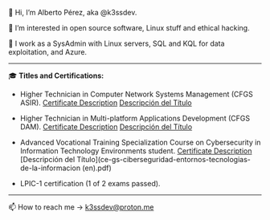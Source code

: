 👋 Hi, I’m Alberto Pérez, aka @k3ssdev.

👀 I’m interested in open source software, Linux stuff and ethical hacking.
 
💼 I work as a SysAdmin with Linux servers, SQL and KQL for data exploitation, and Azure.


---

🎓 **Titles and Certifications:**

- Higher Technician in Computer Network Systems Management (CFGS ASIR).
  [Certificate Description](n-tsadministracionsistemasinformaticosreden-pdf.pdf)
  [Descripción del Título](n-tsadministracionsistemasinformaticosreden-pdf.pdf)

- Higher Technician in Multi-platform Applications Development (CFGS DAM).
  [Certificate Description](n-tsdesarrolloaplicacionesmultiplataformaen-pdf.pdf)
  [Descripción del Título](n-tsdesarrolloaplicacionesmultiplataformaes-pdf.pdf)

- Advanced Vocational Training Specialization Course on Cybersecurity in Information Technology Environments student.
  [Certificate Description](ce-gs-ciberseguridad-entornos-tecnologias-de-la-informacion.pdf)
  [Descripción del Título](ce-gs-ciberseguridad-entornos-tecnologias-de-la-informacion (en).pdf)

- LPIC-1 certification (1 of 2 exams passed).

---

📫 How to reach me -> [k3ssdev@proton.me](mailto:k3ssdev@proton.me)

<!---
D0bleFil0/D0bleFil0 is a ✨ special ✨ repository because its `README.md` (this file) appears on your GitHub profile.
You can click the Preview link to take a look at your changes.
--->
